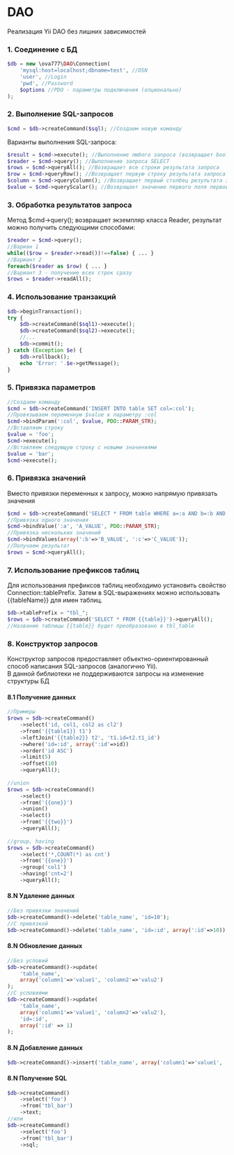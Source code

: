 # DAO
Реализация Yii DAO без лишних зависимостей

### 1. Соединение с БД
```php
$db = new \ova777\DAO\Connection(
    'mysql:host=localhost;dbname=test', //DSN 
    'user', //Login
    'pwd', //Password
    $options //PDO - параметры подключения (опционально)
);
```

### 2. Выполнение SQL-запросов
```php
$cmd = $db->createCommand($sql); //Создаем новую команду
```

Варианты выполнения SQL-запроса:
```php
$result = $cmd->execute(); //Выполнение любого запроса (возвращает bool)
$reader = $cmd->query(); //Выполнение запроса SELECT 
$rows = $cmd->queryAll(); //Возвращает все строки результата запроса
$row = $cmd->queryRow(); //Возвращает первую строку результата запроса
$column = $cmd->queryColumn(); //Возвращает первый столбец результата запроса
$value = $cmd->queryScalar(); //Возвращает значение первого поля первой строки результата запроса
```

### 3. Обработка результатов запроса
Метод $cmd->query(); возвращает экземпляр класса Reader, результат можно получить следующими способами:
```php
$reader = $cmd->query();
//Вариан 1
while(($row = $reader->read())!==false) { ... }
//Вариант 2
foreach($reader as $row) { ... }
//Вариант 3 - получение всех строк сразу
$rows = $reader->readAll();
```

### 4. Использование транзакций
```php
$db->beginTransaction();
try {
	$db->createCommand($sql1)->execute();
	$db->createCommand($sql2)->execute();
	//...
	$db->commit();
} catch (Exception $e) {
	$db->rollback();
	echo 'Error: '.$e->getMessage();
}
```

### 5. Привязка параметров
```php
//Создаем команду
$cmd = $db->createCommand('INSERT INTO table SET col=:col');
//Провязываем переменную $value к параметру :col
$cmd->bindParam(':col', $value, PDO::PARAM_STR);
//Вставляем строку
$value = 'foo';
$cmd->execute();
//Вставляем следующую строку с новыми значениями
$value = 'bar';
$cmd->execute();
```

### 6. Привязка значений
Вместо привязки переменных к запросу, можно напрямую привязать значения
```php
$cmd = $db->createCommand('SELECT * FROM table WHERE a=:a AND b=:b AND c=:c');
//Привязка одного значения
$cmd->bindValue(':a', 'A_VALUE', PDO::PARAM_STR);
//Привязка нескольких значений
$cmd->bindValues(array(':b'=>'B_VALUE', ':c'=>'C_VALUE'));
//Получаем результат
$rows = $cmd->queryAll();
```

### 7. Использование префиксов таблиц
Для использования префиксов таблиц необходимо установить свойство Connection::tablePrefix.
Затем в SQL-выражениях можно использовать {{tableName}} для имен таблиц.
```php
$db->tablePrefix = "tbl_";
$rows = $db->createCommand('SELECT * FROM {{table}}')->queryAll();
//Название таблицы {{table}} будет преобразовано в tbl_table
```
### 8. Конструктор запросов
Конструктор запросов предоставляет объектно-ориентированный способ написания SQL-запросов (аналогично Yii).  
В данной библиотеки не поддерживаются запросы на изменение структуры БД

#### 8.1 Получение данных
```php
//Примеры
$rows = $db->createCommand()
    ->select('id, col1, col2 as cl2')
    ->from('{{table1}} t1')
    ->leftJoin('{{table2}} t2', 't1.id=t2.t1_id')
    ->where('id=:id', array(':id'=>id))
    ->order('id ASC')
    ->limit(5)
    ->offset(10)
    ->queryAll();
    
//union
$rows = $db->createCommand()
    ->select()
    ->from('{{one}}')
    ->union()
    ->select()
    ->from('{{two}}')
    ->queryAll();
    
//group, having
$rows = $db->createCommand()
	->select('*,COUNT(*) as cnt')
	->from('{{one}}')
	->group('col1')
	->having('cnt=2')
	->queryAll();
```

#### 8.N Удаление данных
```php
//Без привязки значений
$db->createCommand()->delete('table_name', 'id=10');
//С привязкой
$db->createCommand()->delete('table_name', 'id=:id', array(':id'=>10));
```

#### 8.N Обновление данных
```php
//Без условий
$db->createCommand()->update(
    'table_name', 
    array('column1'=>'value1', 'column2'=>'valu2')
);
//С условиями
$db->createCommand()->update(
    'table_name', 
    array('column1'=>'value1', 'column2'=>'valu2'),
    'id=:id',
    array(':id' => 1)
);
```

#### 8.N Добавление данных
```php
$db->createCommand()->insert('table_name', array('column1'=>'value1', 'column2'=>'value2'));
```

#### 8.N Получение SQL
```php
$db->createCommand()
    ->select('foo')
    ->from('tbl_bar')
    ->text;
//или
$db->createCommand()
    ->select('foo')
    ->from('tbl_bar')
    ->sql;
```